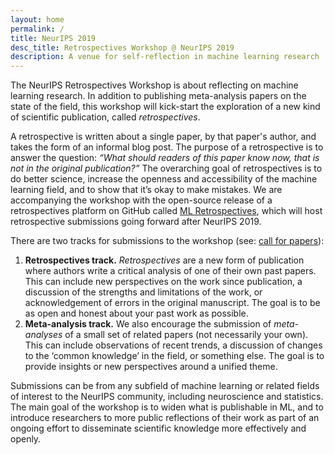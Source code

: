 ```yaml
---
layout: home
permalink: /
title: NeurIPS 2019
desc_title: Retrospectives Workshop @ NeurIPS 2019
description: A venue for self-reflection in machine learning research
---
```



The NeurIPS Retrospectives Workshop is about reflecting on machine learning research. In addition to publishing meta-analysis papers on the state of the field, this workshop will kick-start the exploration of a new kind of scientific publication, called *retrospectives*. 

A retrospective is written about a single paper, by that paper's author, and takes the form of an informal blog post. The purpose of a retrospective is to answer the question: 
*“What should readers of this paper know now, that is not in the original publication?”* 
The overarching goal of retrospectives is to do better science, increase the openness and accessibility of the machine learning field, and to show that it’s okay to make mistakes.
We are accompanying the workshop with the open-source release of a retrospectives platform on GitHub called [ML Retrospectives](https://ml-retrospectives.github.io/), which will host retrospective submissions going forward after NeurIPS 2019. 

There are two tracks for submissions to the workshop (see: [call for papers](https://ml-retrospectives.github.io/neurips2019/cfp/)):

1. **Retrospectives track.** *Retrospectives* are a new form of publication where authors write a critical analysis of one of their own past papers. This can include new perspectives on the work since publication, a discussion of the strengths and limitations of the work, or acknowledgement of errors in the original manuscript. The goal is to be as open and honest about your past work as possible.   
2. **Meta-analysis track.** We also encourage the submission of *meta-analyses* of a small set of related papers (not necessarily your own). This can include observations of recent trends, a discussion of changes to the ‘common knowledge’ in the field, or something else. The goal is to provide insights or new perspectives around a unified theme.  

Submissions can be from any subfield of machine learning or related fields of interest to the NeurIPS community, including neuroscience and statistics.  The main goal of the workshop is to widen what is publishable in ML, and to introduce researchers to more public reflections of their work as part of an ongoing effort to disseminate scientific knowledge more effectively and openly. 




